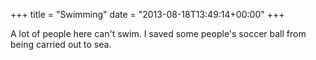 +++
title = "Swimming"
date = "2013-08-18T13:49:14+00:00"
+++

A lot of people here can't swim. I saved some people's soccer ball from being carried out to sea.
			